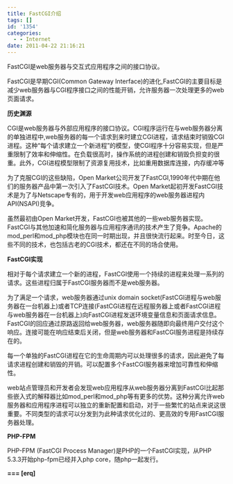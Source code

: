 ```yaml
---
title: FastCGI介绍
tags: []
id: '1354'
categories:
  - - Internet
date: 2011-04-22 21:16:21
---
```


FastCGI是web服务器与交互式应用程序之间的接口协议。
<!-- more -->
FastCGI是早期CGI(Common Gateway Interface)的进化,FastCGI的主要目标是减少web服务器与CGI程序接口之间的性能开销，允许服务器一次处理更多的web页面请求。

**历史渊源**

CGI是web服务器与外部应用程序的接口协议。CGI程序运行在与web服务器分离的单独进程中,web服务器的每一个请求到来时建立CGI进程，请求结束时销毁CGI进程。这种“每个请求建立一个新进程”的模型，使CGI程序十分容易实现，但是严重限制了效率和伸缩性。在负载很高时，操作系统的进程创建和销毁负担变的很重。此外，CGI进程模型限制了资源复用技术，比如重用数据库连接，内存缓冲等

为了克服CGI的这些缺陷，Open Market公司开发了FastCGI,1990年代中期在他们的服务器产品中第一次引入了FastCGI技术。Open Market起初开发FastCGI技术是为了与Netscape专有的，用于开发web应用程序的web服务器进程内API(NSAPI)竞争。

虽然最初由Open Market开发，FastCGI也被其他的一些web服务器实现。FastCGI与其他加速和简化服务器与应用程序通讯的技术产生了竞争。Apache的mod_perl和mod_php模块也在同一时期出现，并且很快流行起来。时至今日，这些不同的技术，也包括古老的CGI技术，都还在不同的场合使用。

**FastCGI实现**

相对于每个请求建立一个新的进程，FastCGI使用一个持续的进程来处理一系列的请求。这些进程归属于FastCGI服务器而不是web服务器。

为了满足一个请求，web服务器通过unix domain socket(FastCGI进程与web服务器在一台机器上)或者TCP连接(FastCGI进程在远程服务器上或者FastCGI进程与web服务器在一台机器上)向FastCGI进程发送环境变量信息和页面请求信息。FastCGI的回应通过原路返回给web服务器，web服务器随即向最终用户交付这个响应。连接可能在响应结束后关闭，但是web服务器和FastCGI服务进程是持续存在的。

每一个单独的FastCGI进程在它的生命周期内可以处理很多的请求，因此避免了每请求进程创建和销毁的开销。可以配置多个FastCGI服务器来增加可靠性和伸缩性。

web站点管理员和开发者会发现web应用程序从web服务器分离到FastCGI比起那些嵌入式的解释器比如mod_perl和mod_php等有更多的优势。这种分离允许web服务器和应用程序进程可以独立的重新配置和启动，对于一些繁忙的站点来说这很重要。不同类型的请求可以分发到为此种请求优化过的、更高效的专用FastCGI服务器处理。

**PHP-FPM**

PHP-FPM (FastCGI Process Manager)是PHP的一个FastCGI实现，从PHP 5.3.3开始php-fpm已经并入php core，随php一起发行。

**\===
\[erq\]**